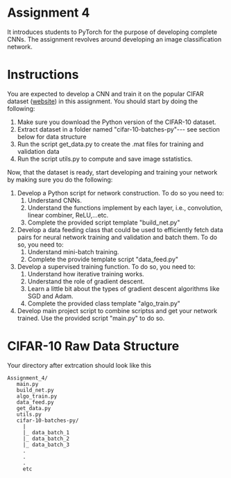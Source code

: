 # Assignment 4

It introduces students to PyTorch for the purpose of developing complete CNNs. The assignment revolves around developing an image classification
network.

# Instructions

You are expected to develop a CNN and train it on the popular CIFAR dataset ([website](https://www.cs.toronto.edu/~kriz/cifar.html)) in this assignment.
You should start by doing the following:

1) Make sure you download the Python version of the CIFAR-10 dataset.
2) Extract dataset in a folder named "cifar-10-batches-py"--- see section below for data structure
3) Run the script get_data.py to create the .mat files for training and validation data
4) Run the script utils.py to compute and save image sstatistics.

Now, that the dataset is ready, start developing and training your network by making sure you do the following:
1) Develop a Python script for network construction. To do so you need to:
   1) Understand CNNs.
   2) Understand the functions implement by each layer, i.e., convolution, linear combiner, ReLU,...etc.
   3) Complete the provided script template "build_net.py"
2) Develop a data feeding class that could be used to efficiently fetch data pairs for neural network training and validation and batch
them. To do so, you need to:
   1) Understand mini-batch training.
   2) Complete the provide template script "data_feed.py"
3) Develop a supervised training function. To do so, you need to:
   1) Understand how iterative training works.
   2) Understand the role of gradient descent.
   3) Learn a little bit about the types of gradient descent algorithms like SGD and Adam.
   4) Complete the provided class template "algo_train.py"
4) Develop main project script to combine scriptss and get your network trained. Use the provided script "main.py" to do so.


# CIFAR-10 Raw Data Structure

Your directory after extrcation should look like this
```
Assignment_4/
   main.py
   build_net.py
   algo_train.py
   data_feed.py
   get_data.py
   utils.py
   cifar-10-batches-py/
     |
     |_ data_batch_1
     |_ data_batch_2
     |_ data_batch_3
     .
     .
     . 
     etc
```

